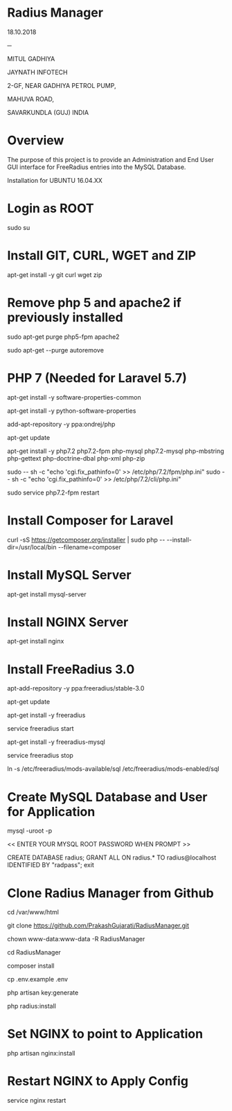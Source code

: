 # Radius Manager

18.10.2018

**─**

MITUL GADHIYA

JAYNATH INFOTECH

2-GF, NEAR GADHIYA PETROL PUMP,

MAHUVA ROAD,

SAVARKUNDLA (GUJ) INDIA

# Overview

The  purpose  of  this  project  is  to  provide  an  Administration  and  End  User  GUI  interface  for  FreeRadius  entries  into  the  MySQL  Database.

Installation for UBUNTU 16.04.XX

# Login as ROOT

sudo su

# Install GIT, CURL, WGET and ZIP

apt-get install -y git curl wget zip

# Remove php 5 and apache2 if previously installed

sudo apt-get purge php5-fpm apache2

sudo apt-get --purge autoremove

# PHP 7 (Needed for Laravel 5.7)

apt-get install -y software-properties-common

apt-get install -y python-software-properties

add-apt-repository -y ppa:ondrej/php

apt-get update

apt-get install -y php7.2 php7.2-fpm php-mysql php7.2-mysql php-mbstring php-gettext php-doctrine-dbal php-xml php-zip

sudo -- sh -c "echo 'cgi.fix_pathinfo=0' >> /etc/php/7.2/fpm/php.ini"
sudo -- sh -c "echo 'cgi.fix_pathinfo=0' >> /etc/php/7.2/cli/php.ini"

sudo service php7.2-fpm restart

# Install Composer for Laravel

curl -sS https://getcomposer.org/installer | sudo php -- --install-dir=/usr/local/bin --filename=composer

# Install MySQL Server

apt-get install mysql-server

# Install NGINX Server

apt-get install nginx

# Install FreeRadius 3.0

apt-add-repository -y ppa:freeradius/stable-3.0

apt-get update

apt-get install -y freeradius

service freeradius start

apt-get install -y freeradius-mysql

service freeradius stop

ln -s /etc/freeradius/mods-available/sql /etc/freeradius/mods-enabled/sql

# Create MySQL Database and User for Application

mysql -uroot -p

<< ENTER YOUR MYSQL ROOT PASSWORD WHEN PROMPT >>

CREATE DATABASE radius;
GRANT ALL ON radius.* TO radius@localhost IDENTIFIED BY "radpass";
exit

# Clone Radius Manager from Github 

cd /var/www/html

git clone https://github.com/PrakashGujarati/RadiusManager.git 

chown www-data:www-data -R RadiusManager

cd RadiusManager

composer install

cp .env.example .env

php artisan key:generate

php radius:install

# Set NGINX to point to Application

php artisan nginx:install

# Restart NGINX to Apply Config

service nginx restart
